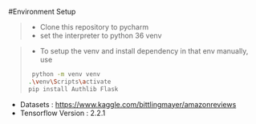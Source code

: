 #Environment Setup
> - Clone this repository to pycharm
> - set the interpreter to python 36 venv

> - To setup the venv and install dependency in that env manually, use
> ```bash 
>  python -m venv venv
> .\venv\Scripts\activate
> pip install Authlib Flask
> ```

- Datasets : https://www.kaggle.com/bittlingmayer/amazonreviews
- Tensorflow Version : 2.2.1
